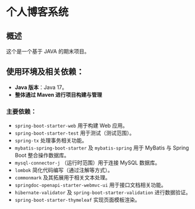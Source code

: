 # 个人博客系统

## 概述
这个是一个基于 JAVA 的期末项目。

## 使用环境及相关依赖：
- **Java 版本**：Java 17。
- **整体通过 Maven 进行项目构建与管理**

### 主要依赖：
- `spring-boot-starter-web` 用于构建 Web 应用。
- `spring-boot-starter-test` 用于测试（测试范围）。
- `spring-tx` 处理事务相关功能。
- `mybatis-spring-boot-starter` 及 `mybatis-spring` 用于 MyBatis 与 Spring Boot 整合操作数据库。
- `mysql-connector-j` （运行时范围）用于连接 MySQL 数据库。
- `lombok` 简化代码编写（通过注解等方式）。
- `commonmark` 及其拓展用于相关文本处理。
- `springdoc-openapi-starter-webmvc-ui` 用于接口文档相关功能。
- `hibernate-validator` 及 `spring-boot-starter-validation` 进行数据验证。
- `spring-boot-starter-thymeleaf` 实现页面模板渲染。
